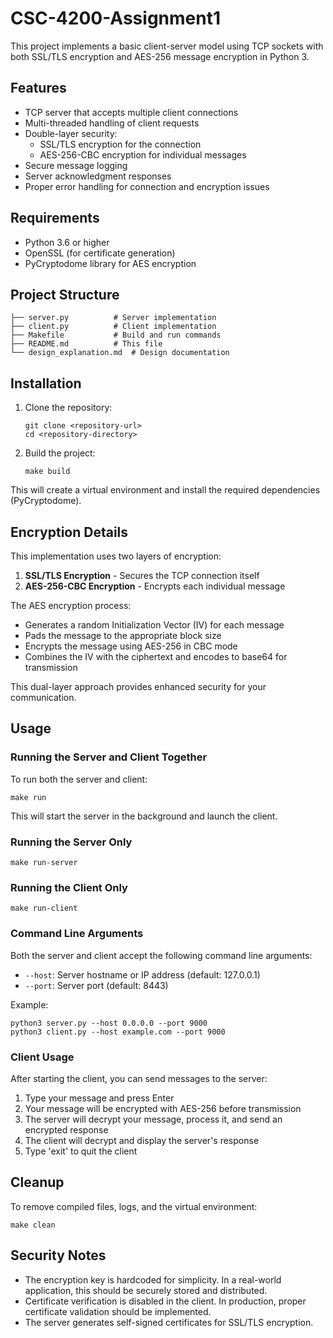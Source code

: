 # CSC-4200-Assignment1
This project implements a basic client-server model using TCP sockets with both SSL/TLS encryption and AES-256 message encryption in Python 3.

## Features

- TCP server that accepts multiple client connections
- Multi-threaded handling of client requests
- Double-layer security:
  - SSL/TLS encryption for the connection
  - AES-256-CBC encryption for individual messages
- Secure message logging
- Server acknowledgment responses
- Proper error handling for connection and encryption issues

## Requirements

- Python 3.6 or higher
- OpenSSL (for certificate generation)
- PyCryptodome library for AES encryption

## Project Structure

```
├── server.py          # Server implementation
├── client.py          # Client implementation
├── Makefile           # Build and run commands
├── README.md          # This file
└── design_explanation.md  # Design documentation
```

## Installation

1. Clone the repository:
   ```
   git clone <repository-url>
   cd <repository-directory>
   ```

2. Build the project:
   ```
   make build
   ```

This will create a virtual environment and install the required dependencies (PyCryptodome).

## Encryption Details

This implementation uses two layers of encryption:

1. **SSL/TLS Encryption** - Secures the TCP connection itself
2. **AES-256-CBC Encryption** - Encrypts each individual message

The AES encryption process:
- Generates a random Initialization Vector (IV) for each message
- Pads the message to the appropriate block size
- Encrypts the message using AES-256 in CBC mode
- Combines the IV with the ciphertext and encodes to base64 for transmission

This dual-layer approach provides enhanced security for your communication.

## Usage

### Running the Server and Client Together

To run both the server and client:

```
make run
```

This will start the server in the background and launch the client.

### Running the Server Only

```
make run-server
```

### Running the Client Only

```
make run-client
```

### Command Line Arguments

Both the server and client accept the following command line arguments:

- `--host`: Server hostname or IP address (default: 127.0.0.1)
- `--port`: Server port (default: 8443)

Example:
```
python3 server.py --host 0.0.0.0 --port 9000
python3 client.py --host example.com --port 9000
```

### Client Usage

After starting the client, you can send messages to the server:

1. Type your message and press Enter
2. Your message will be encrypted with AES-256 before transmission
3. The server will decrypt your message, process it, and send an encrypted response
4. The client will decrypt and display the server's response
5. Type 'exit' to quit the client

## Cleanup

To remove compiled files, logs, and the virtual environment:

```
make clean
```

## Security Notes

- The encryption key is hardcoded for simplicity. In a real-world application, this should be securely stored and distributed.
- Certificate verification is disabled in the client. In production, proper certificate validation should be implemented.
- The server generates self-signed certificates for SSL/TLS encryption.
